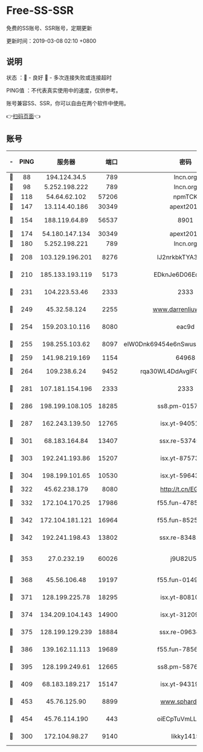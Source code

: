 # Free-SS-SSR

免费的SS账号、SSR账号，定期更新

更新时间：2019-03-08 02:10 +0800

## 说明

状态     ：🙂 - 良好 🙁 - 多次连接失败或连接超时

PING值   ：不代表真实使用中的速度，仅供参考。

账号兼容SS、SSR，你可以自由在两个软件中使用。

👉[扫码页面](https://liesauer.github.io/Free-SS-SSR/)👈

## 账号

|-|PING|服务器|端口|密码|加密方式|区域|
|:----:|:----:|:-----:|-----:|:----:|:----:|:----:|
|🙂|88|194.124.34.5|789|lncn.org|rc4|JP|
|🙂|98|5.252.198.222|789|lncn.org|rc4|JP|
|🙂|118|54.64.62.102|57206|npmTCK|rc4-md5|JP|
|🙂|147|13.114.40.186|30349|apext2019|chacha20|JP|
|🙂|154|188.119.64.89|56537|8901|aes-256-cfb|RU|
|🙂|174|54.180.147.134|30349|apext2019|chacha20|KR|
|🙂|180|5.252.198.221|789|lncn.org|rc4|JP|
|🙂|208|103.129.196.201|8276|lJ2nrkbkTYA30wv0|aes-256-cfb|US|
|🙂|210|185.133.193.119|5173|EDknJe6D06EoWDaw|aes-256-cfb|US|
|🙂|231|104.223.53.46|2333|2333|aes-256-cfb|US|
|🙂|249|45.32.58.124|2255|www.darrenliuwei.com|aes-256-cfb|JP|
|🙂|254|159.203.10.116|8080|eac9d|aes-256-cfb|CA|
|🙂|255|198.255.103.62|8097|eIW0Dnk69454e6nSwuspv9DmS201tQ0D|aes-256-cfb|US|
|🙂|259|141.98.219.169|1154|64968|chacha20|US|
|🙂|264|109.238.6.24|9452|rqa30WL4DdAvgIFG6Fs3znzTa|aes-256-cfb|FR|
|🙂|281|107.181.154.196|2333|2333|aes-256-cfb|US|
|🙂|286|198.199.108.105|18285|ss8.pm-01574549|aes-256-cfb|US|
|🙂|287|162.243.139.50|12765|isx.yt-94051711|aes-256-cfb|US|
|🙂|301|68.183.164.84|13407|ssx.re-53745129|aes-256-cfb|US|
|🙂|303|192.241.193.86|15207|isx.yt-87573617|aes-256-cfb|US|
|🙂|304|198.199.101.65|10530|isx.yt-59643957|aes-256-cfb|US|
|🙂|322|45.62.238.179|8080|http://t.cn/EGJIyrl|rc4-md5|CA|
|🙂|332|172.104.170.25|17986|f55.fun-47859679|aes-256-cfb|SG|
|🙂|342|172.104.181.121|16964|f55.fun-85258208|aes-256-cfb|SG|
|🙂|342|192.241.198.43|13802|ssx.re-83481697|aes-256-cfb|US|
|🙂|353|27.0.232.19|60026|j9U82U53|xchacha20-ietf-poly1305|HK|
|🙂|368|45.56.106.48|19197|f55.fun-01494565|aes-256-cfb|US|
|🙂|371|128.199.225.78|18295|isx.yt-80810845|aes-256-cfb|SG|
|🙂|374|134.209.104.143|14900|isx.yt-31209603|aes-256-cfb|SG|
|🙂|375|128.199.129.239|18884|ssx.re-09634960|aes-256-cfb|SG|
|🙂|386|139.162.11.113|19689|f55.fun-78561248|aes-256-cfb|SG|
|🙂|395|128.199.249.61|12665|ss8.pm-58768243|aes-256-cfb|SG|
|🙂|409|68.183.189.217|15147|isx.yt-94319224|aes-256-cfb|SG|
|🙂|453|45.76.125.90|8899|www.sphard.com|aes-256-cfb|AU|
|🙂|454|45.76.114.190|443|oiECpTuVmLLxk4Ts|aes-256-cfb|AU|
|🙂|300|172.104.98.27|9140|likky1415|aes-256-cfb|JP|
